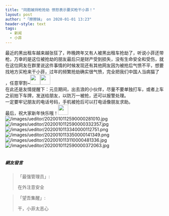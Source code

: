 ```yaml
---
title: "同胞被持枪抢劫 愤怒表示要买枪干小菲！"
layout: post
author: "「擦擦妹」 on 2020-01-01 13:23"
header-style: text
tags:
  - 新闻
  - 小菲
---
```


最近的黑出租车越来越张狂了，昨晚跨年又有人被黑出租车抢劫了，听说小菲还带枪，万幸的是这位被抢劫的朋友最后只是财产受到损失，没有生命安全和受伤，就在这位网友在群里说这件事情的时候发现还有其他网友因为被抢后气愤不平，想要找地方买枪来干小菲，过年的频繁抢劫确实很气愤，完全把我们中国人当病猫了 ，任意宰割~<img src="http://images.feileyuan.com/images/ueditor/dialogs/emotion/images/default/df_016.gif" width="32" height="32"><img src="http://images.feileyuan.com/images/ueditor/dialogs/emotion/images/default/df_016.gif" width="32" height="32">
<br>
在此还是友情提醒下：元旦期间，出去浪的小伙伴，尽量不要单独打车，或者上车之前拍下车牌，发送给朋友，以防万一被抢，还可以报警处理。
<br>
一定要牢记朋友的电话号码，手机被抢后可以打电话像朋友求助。
<br>
最后，祝大家新年快乐哦！<img src="http://images.feileyuan.com/images/ueditor/dialogs/emotion/images/yct/yct_056.gif" width="32" height="32">
<br>
<img src="http://images.feileyuan.com/images/ueditor/2020010112590000281010.jpg" title="/images/ueditor/2020010112590000281010.jpg" alt="/images/ueditor/2020010112590000281010.jpg">
<br>
<img src="http://images.feileyuan.com/images/ueditor/2020010112590000332357.jpg" title="/images/ueditor/2020010112590000332357.jpg" alt="/images/ueditor/2020010112590000332357.jpg">
<img src="https://images.feileyuan.com/images/ueditor/2020010113340000112751.png" title="image" alt="/images/ueditor/2020010113340000112751.png">
<img src="https://images.feileyuan.com/images/ueditor/2020010113350000141349.png" title="image" alt="/images/ueditor/2020010113350000141349.png">
<img src="http://images.feileyuan.com/images/ueditor/2020010113110000481336.jpg" title="/images/ueditor/2020010113110000481336.jpg" alt="/images/ueditor/2020010113110000481336.jpg">
<img src="http://images.feileyuan.com/images/ueditor/2020010112590000372063.jpg" title="/images/ueditor/2020010112590000372063.jpg" alt="/images/ueditor/2020010112590000372063.jpg">
<br>
<br>

##### 網友發言 
> 「最强管理员」:
> <p>在外注意安全</p>

> 「望吾集醒」:
> <p>干，小菲太恶心</p>



